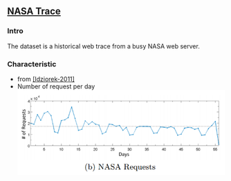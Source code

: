## [NASA Trace](ftp://ita.ee.lbl.gov/html/contrib/NASA-HTTP.html)


### Intro
The dataset is a historical web trace from a busy NASA web server.

### Characteristic
- from [[Idziorek-2011]](../../papers/IdziorekT11_CCSW_Detecting-Fraudulent-Use-of-Cloud-Resources.md)
- Number of request per day
    <div text-align = "center">
        <img src= "../figs/NASA-Request.PNG" width = "600px" />
     </div>

